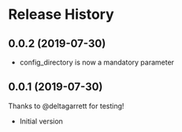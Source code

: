 # Release History

## 0.0.2 (2019-07-30)
- config_directory is now a mandatory parameter

## 0.0.1 (2019-07-30)
Thanks to @deltagarrett for testing!
- Initial version
